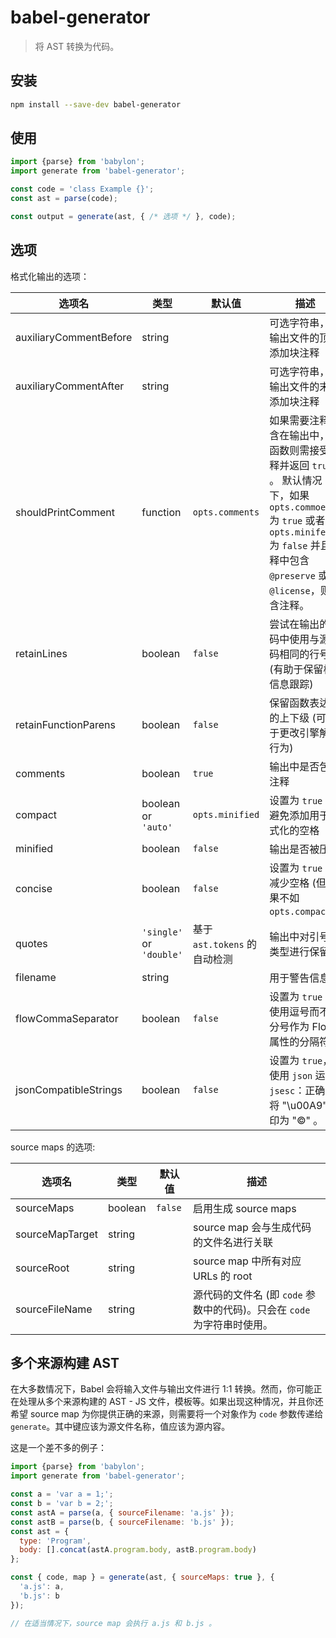 # babel-generator

> 将 AST 转换为代码。

## 安装

```sh
npm install --save-dev babel-generator
```

## 使用

```js
import {parse} from 'babylon';
import generate from 'babel-generator';

const code = 'class Example {}';
const ast = parse(code);

const output = generate(ast, { /* 选项 */ }, code);
```

## 选项

格式化输出的选项：

选项名                   | 类型     | 默认值         | 描述
-----------------------|----------|-----------------|--------------------------------------------------------------------------
auxiliaryCommentBefore | string   |                 | 可选字符串，在输出文件的顶部添加块注释
auxiliaryCommentAfter  | string   |                 | 可选字符串，在输出文件的末尾添加块注释
shouldPrintComment     | function | `opts.comments` | 如果需要注释包含在输出中，该函数则需接受注释并返回 `true` 。 默认情况下，如果 `opts.commoents` 为 `true` 或者 `opts.minifed` 为 `false` 并且注释中包含 `@preserve` 或 `@license`，则包含注释。
retainLines            | boolean  | `false`         | 尝试在输出的代码中使用与源代码相同的行号(有助于保留栈信息跟踪)
retainFunctionParens   | boolean  | `false`         | 保留函数表达式的上下级 (可用于更改引擎解析行为)
comments               | boolean  | `true`          | 输出中是否包含注释
compact                | boolean or `'auto'` | `opts.minified` | 设置为 `true` 以避免添加用于格式化的空格
minified               | boolean  | `false`         | 输出是否被压缩
concise                | boolean  | `false`         | 设置为 `true` 以减少空格 (但效果不如 `opts.compact` )
quotes                 | `'single'` or `'double'` | 基于 `ast.tokens` 的自动检测 | 输出中对引号的类型进行保留
filename               | string   |                 | 用于警告信息
flowCommaSeparator     | boolean  | `false`         | 设置为 `true` 以使用逗号而不是分号作为 Flow 属性的分隔符
jsonCompatibleStrings  | boolean  | `false`         | 设置为 `true`，使用 `json` 运行 `jsesc`：正确的将 "\u00A9" 打印为 "©" 。

source maps 的选项:

选项名                   | 类型     | 默认值         | 描述
-----------------------|----------|-----------------|--------------------------------------------------------------------------
sourceMaps             | boolean  | `false`         | 启用生成 source maps
sourceMapTarget        | string   |                 | source map 会与生成代码的文件名进行关联
sourceRoot             | string   |                 | source map 中所有对应 URLs 的 root
sourceFileName         | string   |                 | 源代码的文件名 (即 `code` 参数中的代码)。只会在 `code` 为字符串时使用。

## 多个来源构建 AST

在大多数情况下，Babel 会将输入文件与输出文件进行 1:1 转换。然而，你可能正在处理从多个来源构建的 AST - JS 文件，模板等。如果出现这种情况，并且你还希望 source map 为你提供正确的来源，则需要将一个对象作为 `code` 参数传递给 `generate`。其中键应该为源文件名称，值应该为源内容。

这是一个差不多的例子：

```js
import {parse} from 'babylon';
import generate from 'babel-generator';

const a = 'var a = 1;';
const b = 'var b = 2;';
const astA = parse(a, { sourceFilename: 'a.js' });
const astB = parse(b, { sourceFilename: 'b.js' });
const ast = {
  type: 'Program',
  body: [].concat(astA.program.body, astB.program.body)
};

const { code, map } = generate(ast, { sourceMaps: true }, {
  'a.js': a,
  'b.js': b
});

// 在适当情况下，source map 会执行 a.js 和 b.js 。
```

